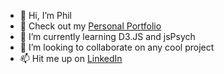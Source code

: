 - 👋 Hi, I’m Phil
- 👀 Check out my [Personal Portfolio](https://www.philchapdelaine.com/)
- 🌱 I’m currently learning D3.JS and jsPsych
- 💞️ I’m looking to collaborate on any cool project
- 📫 Hit me up on [LinkedIn](https://www.linkedin.com/in/philippe-chapdelaine-b63561185/) 

<!---
philchapdelaine/philchapdelaine is a ✨ special ✨ repository because its `README.md` (this file) appears on your GitHub profile.
You can click the Preview link to take a look at your changes.
--->

